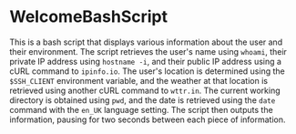 # WelcomeBashScript

This is a bash script that displays various information about the user and their environment. The script retrieves the user's name using `whoami`, their private IP address using `hostname -i`, and their public IP address using a cURL command to `ipinfo.io`. The user's location is determined using the `$SSH_CLIENT` environment variable, and the weather at that location is retrieved using another cURL command to `wttr.in`. The current working directory is obtained using `pwd`, and the date is retrieved using the `date` command with the `en_UK` language setting. The script then outputs the information, pausing for two seconds between each piece of information.

